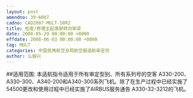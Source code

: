 ```yaml
---
layout: post
amendno: 39-6007
cadno: CAD2007-MULT-58R2
title: 检查/修理主起落架转向架梁
date: 2008-05-29 00:00:00 +0800
effdate: 2008-06-03 00:00:00 +0800
tag: MULT
categories: 中国民用航空总局航空器适航审定司
author: 么振兴
---
```


##适用范围:
本适航指令适用于所有审定型别、所有系列号的空客 A330-200、 A330-300、A340-200和A340-300系列飞机。除了在生产过程中已经实施了54500更改和使用过程中已经实施了AIRBUS服务通告 A330-32-3212的飞机。

